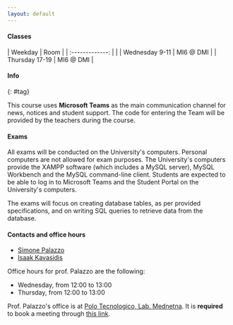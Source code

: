 ```yaml
---
layout: default
---
```


#### Classes

| Weekday          | Room |
| :-------------: |      |
| Wednesday 9-11   |  MI6 @ DMI  |
| Thursday 17-19   |  MI6 @ DMI  |

#### Info
{: #tag}

This course uses **Microsoft Teams** as the main communication channel for news, notices and student support. The code for entering the Team will be provided by the teachers during the course.

#### Exams

All exams will be conducted on the University's computers. Personal computers are not allowed for exam purposes. The University's computers provide the XAMPP software (which includes a MySQL server), MySQL Workbench and the MySQL command-line client. Students are expected to be able to log in to Microsoft Teams and the Student Portal on the University's computers.
  
The exams will focus on creating database tables, as per provided specifications, and on writing SQL queries to retrieve data from the database. 

#### Contacts and office hours

- [Simone Palazzo](mailto:simone.palazzo@unict.it)
- [Isaak Kavasidis](mailto:isaak.kavasidis@unict.it)

Office hours for prof. Palazzo are the following:
- Wednesday, from 12:00 to 13:00
- Thursday, from 12:00 to 13:00

Prof. Palazzo's office is at [Polo Tecnologico, Lab. Mednetna](https://maps.app.goo.gl/nS1dgQRW7JpBQemZ7). It is **required** to book a meeting through [this link](https://usemotion.com/meet/simone-palazzo/ricevimento-studenti?d=30).

